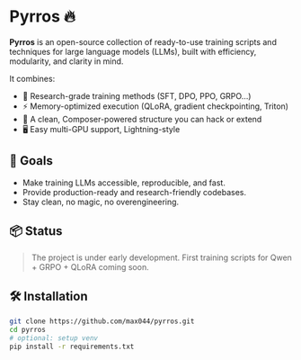 # Pyrros 🔥

**Pyrros** is an open-source collection of ready-to-use training scripts and techniques for large language models (LLMs), built with efficiency, modularity, and clarity in mind.

It combines:
- 🧠 Research-grade training methods (SFT, DPO, PPO, GRPO…)
- ⚡ Memory-optimized execution (QLoRA, gradient checkpointing, Triton)
- 🧩 A clean, Composer-powered structure you can hack or extend
- 🖥️ Easy multi-GPU support, Lightning-style

## 🚀 Goals

- Make training LLMs accessible, reproducible, and fast.
- Provide production-ready and research-friendly codebases.
- Stay clean, no magic, no overengineering.

## 📦 Status

> The project is under early development. First training scripts for Qwen + GRPO + QLoRA coming soon.

## 🛠️ Installation

```bash
git clone https://github.com/max044/pyrros.git
cd pyrros
# optional: setup venv
pip install -r requirements.txt
